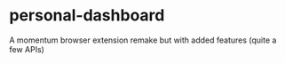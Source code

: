 # personal-dashboard
A momentum browser extension remake but with added features (quite a few APIs)
